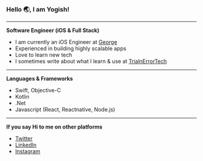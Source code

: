 ### Hello 🌏, I am Yogish!
---

**Software Engineer (iOS & Full Stack)**

- I am currently an iOS Engineer at [George](https://george-labs.com/)
- Experienced in building highly scalable apps
- Love to learn new tech
- I sometimes write about what I learn & use at [TrialnErrorTech](https://medium.com/trialnerrortech)

---

**Languages & Frameworks**
- Swift, Objective-C
- Kotlin
- .Net
- Javascript (React, Reactnative, Node.js)

---
**If you say Hi to me on other platforms**
- [Twitter](https://twitter.com/iamyogishh)
- [LinkedIn](https://www.linkedin.com/in/iamyogish/)
- [Instagram](https://www.instagram.com/iamyogish/)
